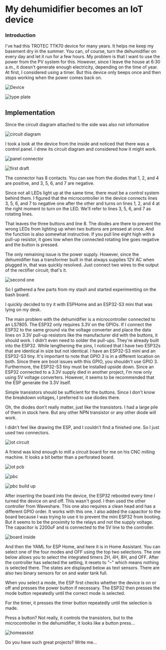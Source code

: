 # My dehumidifier becomes an IoT device

### Introduction

I've had this TROTEC TTK70 device for many years. It helps me keep my basement dry in the summer.
You can, of course, turn the dehumidifier on every day and let it run for a few hours.
My problem is that I want to use the power from the PV system for this. However, since I leave the house at 6:30 a.m., it doesn't generate enough electricity, depending on the time of year.
At first, I considered using a timer. But this device only beeps once and then stops working when the power comes back on.

![Device](pic/picture.jpg)

![type plate](pic/type_plate.jpg)

## Implementation

Since the circuit diagram attached to the side was also not informative

![circuit diagram](pic/circuit_diagram.jpeg)


I took a look at the device from the inside and noticed that there was a control panel. I drew its circuit diagram and considered how it might work.

![panel connector](pic/panel_conecctor.jpg)

![first draft](pic/first_draft.jpg)

The connector has 8 contacts. You can see from the diodes that 1, 2, and 4 are positive, and 3, 5, 6, and 7 are negative.

Since not all LEDs light up at the same time, there must be a control system behind them. I figured that the microcontroller in the device connects lines 3, 5, 6, and 7 to negative one after the other and turns on lines 1, 2, and 4 at the right moment to turn on the LED. We'll refer to lines 3, 5, 6, and 7 as rotating lines.

That leaves the three buttons and line 8. The diodes are there to prevent the wrong LEDs from lighting up when two buttons are pressed at once. And the function is also somewhat instructive. If you pull line eight high with a pull-up resistor, it goes low when the connected rotating line goes negative and the button is pressed.

The only remaining issue is the power supply. However, since the dehumidifier has a transformer built in that always supplies 12V AC when plugged in, that was quickly resolved. Just connect two wires to the output of the rectifier circuit; that's it.

![second one](KICad/dehumidifier_panel/export/dehumidifier_panel.svg)

So I gathered a few parts from my stash and started experimenting on the bash board.

I quickly decided to try it with ESPHome and an ESP32-S3 mini that was lying on my desk.

The main problem with the dehumidifier is a microcontroller connected to an LS7805. The ESP32 only requires 3.3V on the GPIOs. If I connect the ESP32 to the same ground via the voltage converter and place the data lines on 3.3V pull-up resistors like the manufacturer did with the buttons, it should work. I didn't even need to solder the pull-ups. They're already built into the ESP32. While lengthening the pins, I noticed that I have two ESP32s that are identical in size but not identical. I have an ESP32-S3 mini and an ESP32-S3 tiny. It's important to note that GPIO 3 is in a different location on both. Since there are boot issues with this GPIO, you shouldn't use GPIO 3. Furthermore, the ESP32-S3 tiny must be installed upside down. Since an ESP32 connected to a 3.3V supply died in another project, I'm now only using 5V voltage converters. However, it seems to be recommended that the ESP generate the 3.3V itself.

Simple transistors should be sufficient for the buttons. Since I don't know the breakdown voltages, I preferred to use diodes there.

Oh, the diodes don't really matter, just like the transistors. I had a large pile of them in stock here. But any other NPN transistor or any other diode will work.

I didn't feel like drawing the ESP, and I couldn't find a finished one. So I just used two connectors.

![iot circuit](KICad/dehumidifier/export/dehumidifier.svg)

A friend was kind enough to mill a circuit board for me on his CNC milling machine. It looks a bit better than a perforated board.

![iot pcb](KICad/dehumidifier/export/dehumidifier-B_Cu.svg)

![pbc](pic/pbc.jpeg)

![pbc build up](pic/pbc_build.jpeg)

After inserting the board into the device, the ESP32 rebooted every time I turned the device on and off. This wasn't good. I then used the other controller from Waveshare. This one also requires a clean head and has a different GPIO order. It works with this one. I also added the capacitor to the board because I was trying to use it to prevent the mini ESP32 from booting. But it seems to be the proximity to the relays and not the supply voltage. The capacitor is 2200uF and is connected to the 5V line to the controller.

![board inside](pic/board_inside.jpeg)

And then the YAML for ESP Home, and here it is in Home Assistant. You can select one of the four modes and OFF using the top two selections. The one below allows you to select the integrated timers 2H, 4H, 8H, and OFF. After the controller has selected the setting, it resets to "–" which means nothing is selected there. The states are displayed below as text sensors. There are also two binary sensors for on and water tank full.

When you select a mode, the ESP first checks whether the device is on or off and presses the power button if necessary. The ESP32 then presses the mode button repeatedly until the correct mode is selected.

For the timer, it presses the timer button repeatedly until the selection is made.

Press a button? Not really, it controls the transistors, but to the microcontroller in the dehumidifier, it looks like a button press...

![homeassist](pic/homeassist.PNG)


Do you have such great projects? Write me...

